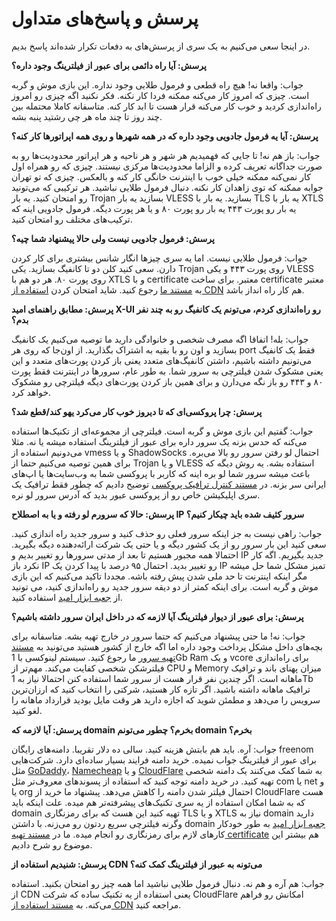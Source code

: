 # پرسش و پاسخ‌های متداول
در اینجا سعی می‌کنیم به یک سری از پرسش‌های به دفعات تکرار شده‌اند پاسخ بدیم.

**پرسش: آیا راه دائمی برای عبور از فیلترینگ وجود داره؟**

جواب: واقعا نه! هیچ راه قطعی و فرمول طلایی وجود نداره. این بازی موش و گربه است. چیزی که امروز کار می‌کنه ممکنه فردا کار نکنه. فکر نکنید اگه چیزی رو امروز راه‌اندازی کردید و خوب کار می‌کنه قرار هست تا ابد کار کنه. متاسفانه کاملا محتمله بین چند روز تا چند ماه هر چی رشتید پنبه بشه.

**پرسش: آیا یه فرمول جادویی وجود داره که در همه شهر‌ها و روی همه اپراتور‌ها کار کنه؟**

جواب: باز هم نه! تا جایی که فهمیدیم هر شهر و هر ناحیه و هر اپراتور محدودیت‌ها رو به صورت جداگانه تعریف کرده و الزاما محدودیت‌ها مرکزی نیستند. چیزی که رو همراه اول کار نمی‌کنه ممکنه خیلی خوب با اینترنت خانگی کار کنه و بالعکس. چیزی که تو تهران جوابه ممکنه که توی زاهدان کار نکنه. دنبال فرمول طلایی نباشید. هر ترکیبی که می‌تونید رو امتحان کنید. یه بار Trojan بسازید یه بار VLESS بسازید. یه بار با TLS یه بار با XTLS یه بار رو پورت ۴۴۳ یه بار رو پورت ۸۰ و یا هر پورت دیگه. فرمول جادویی اینه که ترکیب‌های  مختلف رو امتحان کنید.


**پرسش: فرمول جادویی نیست ولی حالا پیشنهاد شما چیه؟**

جواب: فرمول طلایی نیست. اما یه سری چیز‌ها انگار شانس بیشتری برای کار کردن دارن. سعی کنید کلن دو تا کانفیگ بسازید. یکی Trojan روی پورت ۴۴۳ و یکی VLESS روی پورت ۸۰. هر دو هم با XTLS و با certificate معتبر. برای ساخت certificate معتبر به [مستند ما](https://github.com/iranxray/hope/blob/main/create-tsl-certificate.md) رجوع کنید. شاید امتحان کردن [استفاده از CDN]() هم کار راه انداز باشد.

**پرسش: مطابق راهنمای امید X-UI رو راه‌اندازی کردم، می‌تونم یک کانفیگ رو به چند نفر بدم؟**

جواب: بله! اتفاقا اگه مصرف شخصی و خانوادگی دارید ما توصیه می‌کنیم یک کانفیگ بسازید و اون رو با بقیه به اشتراک بگذارید. از اون‌جا که روی هر port فقط یک کانفیگ می‌تونیم داشته باشیم، داشتن کانفیگ‌های متعدد یعنی باز کردن پورت‌های متعدد و این یعنی مشکوک شدن فیلترچی به سرور شما. به طور عام، سرور‌ها در اینترنت فقط پورت ۸۰ و ۴۴۳ رو باز نگه می‌دارن و برای همین باز کردن پورت‌های دیگه فیلترچی رو مشکوک خواهد کرد.

**پرسش: چرا پرو‌کسی‌ای که تا دیروز خوب کار می‌کرد یهو کند/قطع شد؟**

جواب: گفتیم این بازی موش و گربه است. فیلترچی از مجموعه‌ای از تکنیک‌ها استفاده می‌کنه که حدس بزنه یک سرور داره برای عبور از فیلترینگ استفاده میشه یا نه. مثلا می‌دونیم استفاده از vmess و یا ShadowSocks احتمال لو رفتن سرور رو بالا می‌بره. برای همین توصیه می‌کنیم حتما از Trojan و یا VLESS استفاده بشه. یه روش دیگه که باعث میشه سرور شما لو بره اینه که کاربر با پروکسی شما به وب‌سایت‌ها یا اپ‌های ایرانی سر بزنه. در [مستند کنترل ترافیک پروکسی]() توضیح دادیم که چطور فقط ترافیک یک سری اپلیکیشن خاص رو از پروکسی عبور بدید که آدرس سرور لو نره.

**پرسش: حالا که سرورم لو رفته و یا به اصطلاح IP سرور کثیف شده باید چیکار کنیم؟**

جواب: راهی نیست به جز اینکه سرور فعلی رو حذف کنید و سرور جدید راه اندازی کنید. سعی کنید این بار سرور رو از یک کشور دیگه و یا حتی یک شرکت ارائه‌دهنده دیگه بگیرید. احتمالا همه مجبور هستیم تا بعد از مدتی سرور‌ها رو تغییر بدیم و IP جدید بگیریم. اگه کار نکرد باز IP رو تغییر بدید. احتمال ۹۵ درصد با پیدا کردن یک IP تمیز مشکل شما حل میشه مگر اینکه اینترنت تا حد ملی شدن پیش رفته باشه. مجددا تاکید می‌کنیم که این بازی موش و گربه است. برای اینکه کمتر از دو دیقه سرور جدید رو راه‌اندازی کنید، می تونید از [جعبه ابزار امید](https://github.com/iranxray/hope-toolbox) استفاده کنید.


**پرسش: برای عبور از دیوار فیلترینگ آیا لازمه که در داخل ایران سرور داشته باشیم؟**

جواب: نه! ما حتی پیشنهاد می‌کنیم که حتما سرور در خارج تهیه بشه. متاسفانه برای بچه‌های داخل مشکل پرداخت وجود داره اما اگه خارج از کشور هستید می‌تونید به [مستند تهیه سرور](https://github.com/iranxray/hope/blob/main/buy-server.md) ما رجوع کنید. سیستم لینوکسی با 1Gb Ram و یک vcore برای راه‌اندازی فیلترشکن شخصی کفایت می‌کند. مهم‌تر از CPU و Memory میزان پهنای باند و ترافیک ماهانه است. اگر چندین نفر قرار هست از سرور شما استفاده کنن احتمالا نیاز به 1Tb ترافیک ماهانه داشته باشید. اگر تازه کار هستید، شرکتی را انتخاب کنید که ارزان‌ترین سرویس را می‌دهد و مطمئن شوید که اجازه دارید هر وقت مایل بودید قرارداد ماهانه را لغو کنید.


**پرسش: آیا لازمه که domain بخرم؟ چطور می‌تونم domain بخرم؟**

جواب: آره. باید هم بابتش هزینه کنید. سالی ده دلار تقریبا. دامنه‌های‌ رایگان freenom برای عبور از فیلترینگ جواب نمیده. خرید دامنه فرایند بسیار ساده‌ای دارد. شرکت‌هایی مثل [GoDaddy](https://www.godaddy.com/)، [Namecheap](https://www.namecheap.com/) و یا [CloudFlare](https://www.cloudflare.com/products/registrar/) به شما کمک می‌کنند یک دامنه شخصی تهیه کنید. در خرید دامنه توجه کنید که استفاده از پسوند‌های معروف‌تر مثل com یا net و یا org احتمال فیلتر شدن دامنه را کاهش می‌دهد. پبشنهاد ما خرید از CloudFlare هست که به شما امکان استفاده از یه سری تکنیک‌های پیشرفته‌تر هم میده.  علت اینکه باید domain تهیه کنید این هست که برای رمزنگاری TLS و یا XTLS نیاز به domain دارید وگرنه فیلترچی سریع رد‌تون رو می‌زنه. با داشتن domain [جعبه ابزار امید](https://github.com/iranxray/hope-toolbox) به طور خودکار کارهای لازم برای رمزنگاری رو انجام میده. ما در [مستند تهیه certificate](https://github.com/iranxray/hope/blob/main/create-tsl-certificate.md) هم بیشتر این موضوع رو شرح دادیم. 


**پرسش: شنیدیم استفاده از CDN می‌تونه به عبور از فیلترینگ کمک کنه؟**

جواب: هم آره و هم نه. دنبال فرمول طلایی نباشید اما همه چیز رو امتحان بکنید. استفاده از CDN یعنی استفاده از یه تکنیک ساده که شرکت CloudFlare امکانش رو فراهم می‌کنه. به [مستند استفاده از CDN]() مراجعه کنید.
